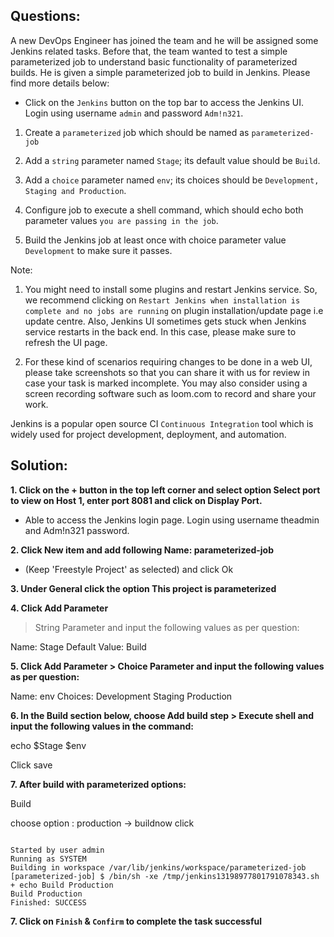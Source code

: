 

## Questions:

A new DevOps Engineer has joined the team and he will be assigned some Jenkins related tasks. Before that, the team wanted to test a simple parameterized job to understand basic functionality of parameterized builds. He is given a simple parameterized job to build in Jenkins. Please find more details below:

-  Click on the `Jenkins` button on the top bar to access the Jenkins UI. Login using username `admin` and password `Adm!n321`.

1. Create a `parameterized` job which should be named as `parameterized-job`


2. Add a `string` parameter named `Stage`; its default value should be `Build`.


3. Add a `choice` parameter named `env`; its choices should be `Development, Staging and Production`.


4. Configure job to execute a shell command, which should echo both parameter values `you are passing in the job`.


5. Build the Jenkins job at least once with choice parameter value `Development` to make sure it passes.

Note:

1. You might need to install some plugins and restart Jenkins service. So, we recommend clicking on `Restart Jenkins when installation is complete and no jobs are running` on plugin installation/update page i.e update centre. Also, Jenkins UI sometimes gets stuck when Jenkins service restarts in the back end. In this case, please make sure to refresh the UI page.


2. For these kind of scenarios requiring changes to be done in a web UI, please take screenshots so that you can share it with us for review in case your task is marked incomplete. You may also consider using a screen recording software such as loom.com to record and share your work.



Jenkins is a popular open source CI `Continuous Integration` tool which is widely used for project development, deployment, and automation.

## Solution:  

**1. Click on the + button in the top left corner and select option Select port to view on Host 1, enter port 8081 and click on Display Port.** 

- Able to access the Jenkins login page. Login using username theadmin and Adm!n321 password.


**2. Click  New item and add following Name: parameterized-job**

- (Keep 'Freestyle Project' as selected) and click Ok



**3. Under General click the option This project is parameterized**

**4. Click Add Parameter**

 > String Parameter and input the following values as per question:

Name: Stage
Default Value: Build


**5. Click Add Parameter > Choice Parameter and input the following values as per question:**

Name: env
Choices:
Development
Staging
Production


**6. In the Build section below, choose Add build step > Execute shell and input the following values in the command:**

echo $Stage $env

Click save


**7. After build with parameterized options:**


Build

choose option : production -> buildnow click

```

Started by user admin
Running as SYSTEM
Building in workspace /var/lib/jenkins/workspace/parameterized-job
[parameterized-job] $ /bin/sh -xe /tmp/jenkins13198977801791078343.sh
+ echo Build Production
Build Production
Finished: SUCCESS
```

**7. Click on `Finish` & `Confirm` to complete the task successful**
